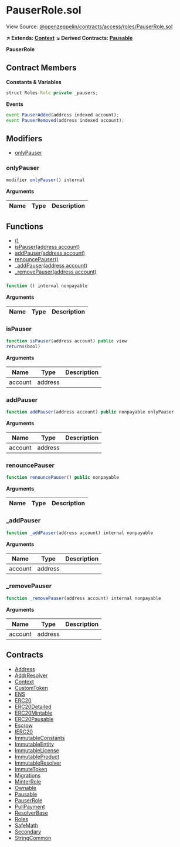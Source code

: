 # PauserRole.sol

View Source: [@openzeppelin/contracts/access/roles/PauserRole.sol](../@openzeppelin/contracts/access/roles/PauserRole.sol)

**↗ Extends: [Context](Context.md)**
**↘ Derived Contracts: [Pausable](Pausable.md)**

**PauserRole**

## Contract Members
**Constants & Variables**

```js
struct Roles.Role private _pausers;

```

**Events**

```js
event PauserAdded(address indexed account);
event PauserRemoved(address indexed account);
```

## Modifiers

- [onlyPauser](#onlypauser)

### onlyPauser

```js
modifier onlyPauser() internal
```

**Arguments**

| Name        | Type           | Description  |
| ------------- |------------- | -----|

## Functions

- [()](#)
- [isPauser(address account)](#ispauser)
- [addPauser(address account)](#addpauser)
- [renouncePauser()](#renouncepauser)
- [_addPauser(address account)](#_addpauser)
- [_removePauser(address account)](#_removepauser)

### 

```js
function () internal nonpayable
```

**Arguments**

| Name        | Type           | Description  |
| ------------- |------------- | -----|

### isPauser

```js
function isPauser(address account) public view
returns(bool)
```

**Arguments**

| Name        | Type           | Description  |
| ------------- |------------- | -----|
| account | address |  | 

### addPauser

```js
function addPauser(address account) public nonpayable onlyPauser 
```

**Arguments**

| Name        | Type           | Description  |
| ------------- |------------- | -----|
| account | address |  | 

### renouncePauser

```js
function renouncePauser() public nonpayable
```

**Arguments**

| Name        | Type           | Description  |
| ------------- |------------- | -----|

### _addPauser

```js
function _addPauser(address account) internal nonpayable
```

**Arguments**

| Name        | Type           | Description  |
| ------------- |------------- | -----|
| account | address |  | 

### _removePauser

```js
function _removePauser(address account) internal nonpayable
```

**Arguments**

| Name        | Type           | Description  |
| ------------- |------------- | -----|
| account | address |  | 

## Contracts

* [Address](Address.md)
* [AddrResolver](AddrResolver.md)
* [Context](Context.md)
* [CustomToken](CustomToken.md)
* [ENS](ENS.md)
* [ERC20](ERC20.md)
* [ERC20Detailed](ERC20Detailed.md)
* [ERC20Mintable](ERC20Mintable.md)
* [ERC20Pausable](ERC20Pausable.md)
* [Escrow](Escrow.md)
* [IERC20](IERC20.md)
* [ImmutableConstants](ImmutableConstants.md)
* [ImmutableEntity](ImmutableEntity.md)
* [ImmutableLicense](ImmutableLicense.md)
* [ImmutableProduct](ImmutableProduct.md)
* [ImmutableResolver](ImmutableResolver.md)
* [ImmuteToken](ImmuteToken.md)
* [Migrations](Migrations.md)
* [MinterRole](MinterRole.md)
* [Ownable](Ownable.md)
* [Pausable](Pausable.md)
* [PauserRole](PauserRole.md)
* [PullPayment](PullPayment.md)
* [ResolverBase](ResolverBase.md)
* [Roles](Roles.md)
* [SafeMath](SafeMath.md)
* [Secondary](Secondary.md)
* [StringCommon](StringCommon.md)
